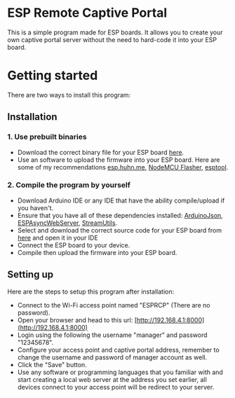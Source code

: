 # ESP Remote Captive Portal
This is a simple program made for ESP boards. It allows you to create your own captive portal server without the need to hard-code it into your ESP board.
# Getting started
There are two ways to install this program:
## Installation
### 1. Use prebuilt binaries
* Download the correct binary file for your ESP board [here](https://google.com).
* Use an software to upload the firmware into your ESP board. Here are some of my recommendations [esp.huhn.me](https://esp.huhn.me), [NodeMCU Flasher](https://github.com/nodemcu/nodemcu-flasher), [esptool](https://github.com/espressif/esptool).
### 2. Compile the program by yourself
* Download Arduino IDE or any IDE that have the ability compile/upload if you haven't.
* Ensure that you have all of these dependencies installed: [ArduinoJson](https://github.com/bblanchon/ArduinoJson), [ESPAsyncWebServer](https://github.com/me-no-dev/ESPAsyncWebServer), [StreamUtils](https://github.com/bblanchon/ArduinoStreamUtils).
* Select and download the correct source code for your ESP board from [here](https://e) and open it in your IDE
* Connect the ESP board to your device.
* Compile then upload the firmware into your ESP board.
## Setting up
Here are the steps to setup this program after installation:
* Connect to the Wi-Fi access point named "ESPRCP" (There are no password).
* Open your browser and head to this url: [http://192.168.4.1:8000](http://192.168.4.1:8000)
* Login using the following the username "manager" and password "12345678".
* Configure your access point and captive portal address, remember to change the username and password of manager account as well.
* Click the "Save" button.
* Use any software or programming languages that you familiar with and start creating a local web server at the address you set earlier, all devices connect to your access point will be redirect to your server.
